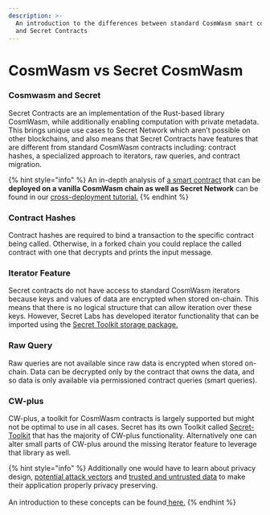 ```yaml
---
description: >-
  An introduction to the differences between standard CosmWasm smart contracts
  and Secret Contracts
---
```


# CosmWasm vs Secret CosmWasm

### Cosmwasm and Secret

Secret Contracts are an implementation of the Rust-based library CosmWasm, while additionally enabling computation with private metadata. This brings unique use cases to Secret Network which aren’t possible on other blockchains, and also means that Secret Contracts have features that are different from standard CosmWasm contracts including: contract hashes, a specialized approach to iterators, raw queries, and contract migration.&#x20;

{% hint style="info" %}
An in-depth analysis of [a smart contract](https://github.com/scrtlabs/crosschain-contract-demo/blob/old-std-name/src/contract.rs) that can be **deployed on a vanilla CosmWasm chain as well as Secret Network** can be found in our [cross-deployment tutorial.](../development-concepts/cross-deploy-vanilla-cw-and-secret-contracts.md)
{% endhint %}

### Contract Hashes

Contract hashes are required to bind a transaction to the specific contract being called. Otherwise, in a forked chain you could replace the called contract with one that decrypts and prints the input message.

### Iterator Feature

Secret contracts do not have access to standard CosmWasm iterators because keys and values of data are encrypted when stored on-chain. This means that there is no logical structure that can allow iteration over these keys. However, Secret Labs has developed iterator functionality that can be imported using the [Secret Toolkit storage package.](https://github.com/scrtlabs/secret-toolkit/tree/master/packages/storage)

### Raw Query

Raw queries are not available since raw data is encrypted when stored on-chain. Data can be decrypted only by the contract that owns the data, and so data is only available via permissioned contract queries (smart queries).

### CW-plus

CW-plus, a toolkit for CosmWasm contracts is largely supported but might not be optimal to use in all cases. Secret has its own Toolkit called [Secret-Toolkit](../tools-and-libraries/smart-contract-tools-utils/secret-toolkit.md) that has the majority of CW-plus functionality. Alternatively one can alter small parts of CW-plus around the missing Iterator feature to leverage that library as well.

{% hint style="info" %}
Additionally one would have to learn about privacy design, [potential attack vectors](../../overview-ecosystem-and-technology/techstack/privacy-technology/theoretical-attacks/) and [trusted and untrusted data](../secret-contract-fundamentals/secret-contracts.md) to make their application properly privacy preserving.\
\
An introduction to these concepts can be found[ here.](../development-concepts/privacy-design/)
{% endhint %}
